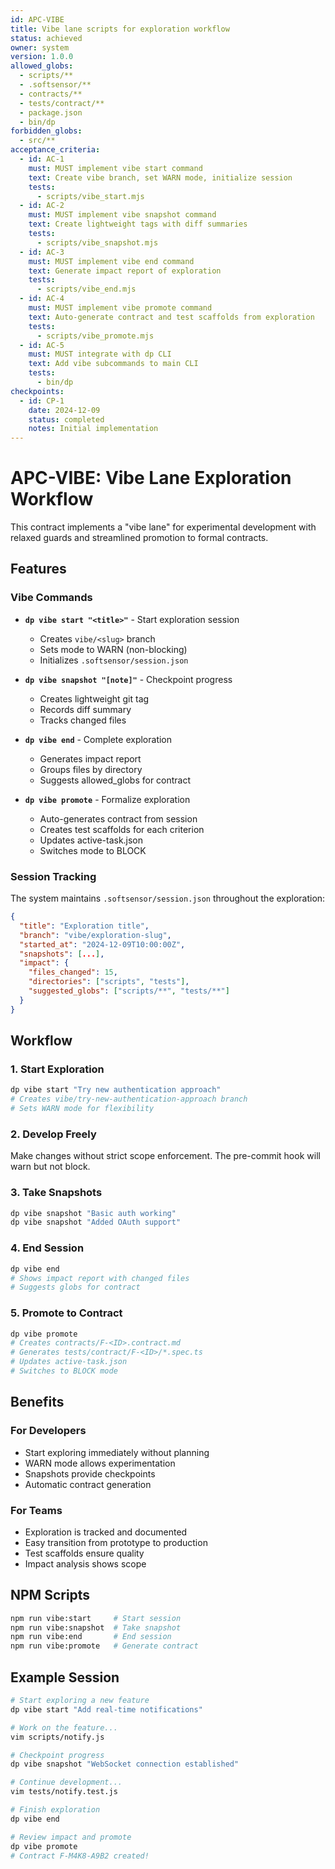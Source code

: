 ```yaml
---
id: APC-VIBE
title: Vibe lane scripts for exploration workflow
status: achieved
owner: system
version: 1.0.0
allowed_globs:
  - scripts/**
  - .softsensor/**
  - contracts/**
  - tests/contract/**
  - package.json
  - bin/dp
forbidden_globs:
  - src/**
acceptance_criteria:
  - id: AC-1
    must: MUST implement vibe start command
    text: Create vibe branch, set WARN mode, initialize session
    tests:
      - scripts/vibe_start.mjs
  - id: AC-2
    must: MUST implement vibe snapshot command
    text: Create lightweight tags with diff summaries
    tests:
      - scripts/vibe_snapshot.mjs
  - id: AC-3
    must: MUST implement vibe end command
    text: Generate impact report of exploration
    tests:
      - scripts/vibe_end.mjs
  - id: AC-4
    must: MUST implement vibe promote command
    text: Auto-generate contract and test scaffolds from exploration
    tests:
      - scripts/vibe_promote.mjs
  - id: AC-5
    must: MUST integrate with dp CLI
    text: Add vibe subcommands to main CLI
    tests:
      - bin/dp
checkpoints:
  - id: CP-1
    date: 2024-12-09
    status: completed
    notes: Initial implementation
---
```


# APC-VIBE: Vibe Lane Exploration Workflow

This contract implements a "vibe lane" for experimental development with relaxed guards and streamlined promotion to formal contracts.

## Features

### Vibe Commands
- **`dp vibe start "<title>"`** - Start exploration session
  - Creates `vibe/<slug>` branch
  - Sets mode to WARN (non-blocking)
  - Initializes `.softsensor/session.json`

- **`dp vibe snapshot "[note]"`** - Checkpoint progress
  - Creates lightweight git tag
  - Records diff summary
  - Tracks changed files

- **`dp vibe end`** - Complete exploration
  - Generates impact report
  - Groups files by directory
  - Suggests allowed_globs for contract

- **`dp vibe promote`** - Formalize exploration
  - Auto-generates contract from session
  - Creates test scaffolds for each criterion
  - Updates active-task.json
  - Switches mode to BLOCK

### Session Tracking
The system maintains `.softsensor/session.json` throughout the exploration:
```json
{
  "title": "Exploration title",
  "branch": "vibe/exploration-slug",
  "started_at": "2024-12-09T10:00:00Z",
  "snapshots": [...],
  "impact": {
    "files_changed": 15,
    "directories": ["scripts", "tests"],
    "suggested_globs": ["scripts/**", "tests/**"]
  }
}
```

## Workflow

### 1. Start Exploration
```bash
dp vibe start "Try new authentication approach"
# Creates vibe/try-new-authentication-approach branch
# Sets WARN mode for flexibility
```

### 2. Develop Freely
Make changes without strict scope enforcement. The pre-commit hook will warn but not block.

### 3. Take Snapshots
```bash
dp vibe snapshot "Basic auth working"
dp vibe snapshot "Added OAuth support"
```

### 4. End Session
```bash
dp vibe end
# Shows impact report with changed files
# Suggests globs for contract
```

### 5. Promote to Contract
```bash
dp vibe promote
# Creates contracts/F-<ID>.contract.md
# Generates tests/contract/F-<ID>/*.spec.ts
# Updates active-task.json
# Switches to BLOCK mode
```

## Benefits

### For Developers
- Start exploring immediately without planning
- WARN mode allows experimentation
- Snapshots provide checkpoints
- Automatic contract generation

### For Teams
- Exploration is tracked and documented
- Easy transition from prototype to production
- Test scaffolds ensure quality
- Impact analysis shows scope

## NPM Scripts
```bash
npm run vibe:start     # Start session
npm run vibe:snapshot  # Take snapshot
npm run vibe:end       # End session
npm run vibe:promote   # Generate contract
```

## Example Session
```bash
# Start exploring a new feature
dp vibe start "Add real-time notifications"

# Work on the feature...
vim scripts/notify.js

# Checkpoint progress
dp vibe snapshot "WebSocket connection established"

# Continue development...
vim tests/notify.test.js

# Finish exploration
dp vibe end

# Review impact and promote
dp vibe promote
# Contract F-M4K8-A9B2 created!
```